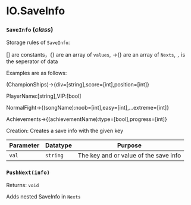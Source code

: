 # IO.SaveInfo

### `SaveInfo` (*class*)

Storage rules of `SaveInfo`:

[] are constants，{} are an array of `values`, ->{} are an array of `Nexts`, `,` is the seperator of data

Examples are as follows:

(ChampionShips)->{div=[string],score=[int],position=[int]}

PlayerName:[string],VIP:[bool]

NormalFight->{(songName):noob=[int],easy=[int],...extreme=[int]}

Achievements->{(achievementName):type=[bool],progress=[int]}

Creation:
Creates a save info with the given key

| Parameter | Datatype  | Purpose |
|-----------|-----------|---------|
|`val` |`string` |The key and or value of the save info |


### `PushNext(info)` 
Returns: `void`

Adds nested SaveInfo in `Nexts`
